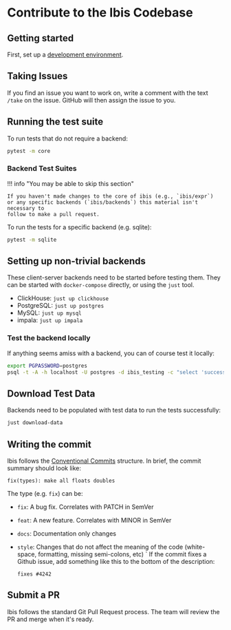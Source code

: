 # Contribute to the Ibis Codebase

## Getting started

First, set up a [development environment](01_environment.md).

## Taking Issues

If you find an issue you want to work on, write a comment with the text
`/take` on the issue. GitHub will then assign the issue to you.

## Running the test suite

To run tests that do not require a backend:

```sh
pytest -m core
```

### Backend Test Suites

!!! info "You may be able to skip this section"

    If you haven't made changes to the core of ibis (e.g., `ibis/expr`)
    or any specific backends (`ibis/backends`) this material isn't necessary to
    follow to make a pull request.

To run the tests for a specific backend (e.g. sqlite):

```sh
pytest -m sqlite
```

## Setting up non-trivial backends

These client-server backends need to be started before testing them.
They can be started with `docker-compose` directly, or using the `just` tool.

- ClickHouse: `just up clickhouse`
- PostgreSQL: `just up postgres`
- MySQL: `just up mysql`
- impala: `just up impala`

### Test the backend locally

If anything seems amiss with a backend, you can of course test it locally:

```sh
export PGPASSWORD=postgres
psql -t -A -h localhost -U postgres -d ibis_testing -c "select 'success'"
```

## Download Test Data

Backends need to be populated with test data to run the tests successfully:

```sh
just download-data
```

## Writing the commit

Ibis follows the [Conventional Commits](https://www.conventionalcommits.org/) structure.
In brief, the commit summary should look like:

    fix(types): make all floats doubles

The type (e.g. `fix`) can be:

- `fix`: A bug fix. Correlates with PATCH in SemVer
- `feat`: A new feature. Correlates with MINOR in SemVer
- `docs`: Documentation only changes
- `style`: Changes that do not affect the meaning of the code (white-space, formatting, missing semi-colons, etc)
  `
  If the commit fixes a Github issue, add something like this to the bottom of the description:

      fixes #4242

## Submit a PR

Ibis follows the standard Git Pull Request process. The team will review the PR and merge when it's ready.
